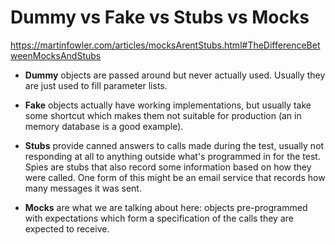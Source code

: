 # Dummy vs Fake vs Stubs vs Mocks

https://martinfowler.com/articles/mocksArentStubs.html#TheDifferenceBetweenMocksAndStubs

- **Dummy** objects are passed around but never actually used. Usually they are just used to fill parameter lists.

- **Fake** objects actually have working implementations, but usually take some shortcut which makes them not suitable for production (an in memory database is a good example).

- **Stubs** provide canned answers to calls made during the test, usually not responding at all to anything outside what's programmed in for the test.
Spies are stubs that also record some information based on how they were called. One form of this might be an email service that records how many messages it was sent.

- **Mocks** are what we are talking about here: objects pre-programmed with expectations which form a specification of the calls they are expected to receive.